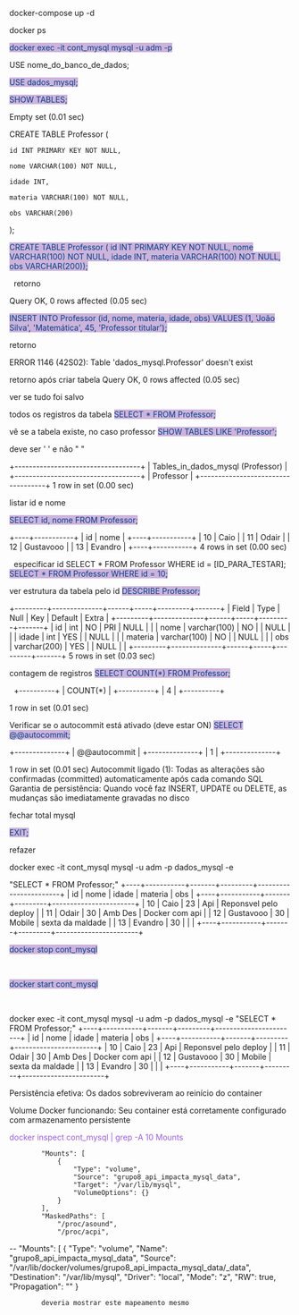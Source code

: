 docker-compose up -d

docker ps

<span style ="color: #003f88; background-color: #cdb4db;">docker exec -it cont_mysql mysql -u adm -p</span>

USE nome_do_banco_de_dados;

<span style ="color: #003f88; background-color: #cdb4db;">USE dados_mysql;</span>

<span style ="color: #003f88; background-color: #cdb4db;">SHOW TABLES;</span>

Empty set (0.01 sec)

CREATE TABLE Professor (

    id INT PRIMARY KEY NOT NULL,

    nome VARCHAR(100) NOT NULL,

    idade INT,

    materia VARCHAR(100) NOT NULL,

    obs VARCHAR(200)
);

<span style = "color: #003f88; background-color: #cdb4db">
CREATE TABLE Professor (    id INT PRIMARY KEY NOT NULL,    nome VARCHAR(100) NOT NULL,    idade INT,    materia VARCHAR(100) NOT NULL,    obs VARCHAR(200));</span>

&nbsp;
retorno

Query OK, 0 rows affected (0.05 sec)

<span style=" color:#003f88; background-color: #cdb4db;">
INSERT INTO Professor (id, nome, materia, idade, obs) 
VALUES (1, 'João Silva', 'Matemática', 45, 'Professor titular');</span>
&nbsp;

retorno

ERROR 1146 (42S02): Table 'dados_mysql.Professor' doesn't exist

retorno após criar tabela
Query OK, 0 rows affected (0.05 sec)

ver se tudo foi salvo

todos os registros da tabela
<span style=" color:#003f88; background-color: #cdb4db;">
SELECT * FROM Professor;</span>

vê se a tabela existe,  no caso professor
<span style=" color:#003f88; background-color: #cdb4db;">
SHOW TABLES LIKE 'Professor';</span>

deve ser ' ' e não " "

+-----------------------------------+
| Tables_in_dados_mysql (Professor) |
+-----------------------------------+
| Professor                         |
+-----------------------------------+
1 row in set (0.00 sec)

listar id e nome

<span style=" color:#003f88; background-color: #cdb4db;">
SELECT id, nome FROM Professor;</span>

+----+-----------+
| id | nome      |
+----+-----------+
| 10 | Caio      |
| 11 | Odair     |
| 12 | Gustavooo |
| 13 | Evandro   |
+----+-----------+
4 rows in set (0.00 sec)

&nbsp;
especificar id
SELECT * FROM Professor WHERE id = [ID_PARA_TESTAR];
<span style=" color:#003f88; background-color: #cdb4db;">
SELECT * FROM Professor WHERE id = 10;</span>

ver estrutura da tabela pelo id
<span style=" color:#003f88; background-color: #cdb4db;">
DESCRIBE Professor;</span>

+---------+--------------+------+-----+---------+-------+
| Field   | Type         | Null | Key | Default | Extra |
+---------+--------------+------+-----+---------+-------+
| id      | int          | NO   | PRI | NULL    |       |
| nome    | varchar(100) | NO   |     | NULL    |       |
| idade   | int          | YES  |     | NULL    |       |
| materia | varchar(100) | NO   |     | NULL    |       |
| obs     | varchar(200) | YES  |     | NULL    |       |
+---------+--------------+------+-----+---------+-------+
5 rows in set (0.03 sec)


contagem de registros
<span style=" color:#003f88; background-color: #cdb4db;">
SELECT COUNT(*) FROM Professor;</span>

&nbsp;
+----------+
| COUNT(*) |
+----------+
|        4 |
+----------+

1 row in set (0.01 sec)


Verificar se o autocommit está ativado (deve estar ON)
<span style=" color:#003f88; background-color: #cdb4db;">
SELECT @@autocommit;</span>
&nbsp;

+--------------+
| @@autocommit |
+--------------+
|            1 |
+--------------+

1 row in set (0.01 sec)
Autocommit ligado (1): Todas as alterações são confirmadas (committed) automaticamente após cada comando SQL
Garantia de persistência: Quando você faz INSERT, UPDATE ou DELETE, as mudanças são imediatamente gravadas no disco

fechar total mysql

<span style=" color:#003f88; background-color: #cdb4db;">
EXIT;</span>
&nbsp;

refazer

docker exec -it cont_mysql mysql -u adm -p dados_mysql -e 

"SELECT * FROM Professor;"
+----+-----------+-------+---------+-----------------------+
| id | nome      | idade | materia | obs                   |
+----+-----------+-------+---------+-----------------------+
| 10 | Caio      |    23 | Api     | Reponsvel pelo deploy |
| 11 | Odair     |    30 | Amb Des | Docker com api        |
| 12 | Gustavooo |    30 | Mobile  | sexta da maldade      |
| 13 | Evandro   |    30 |         |                       |
+----+-----------+-------+---------+-----------------------+

<span style=" color:#003f88; background-color: #cdb4db;">
docker stop cont_mysql</span>

&nbsp;

<span style=" color:#003f88; background-color: #cdb4db;">
docker start cont_mysql</span>

&nbsp;


docker exec -it cont_mysql mysql -u adm -p dados_mysql -e 
"SELECT * FROM Professor;"
+----+-----------+-------+---------+-----------------------+
| id | nome      | idade | materia | obs                   |
+----+-----------+-------+---------+-----------------------+
| 10 | Caio      |    23 | Api     | Reponsvel pelo deploy |
| 11 | Odair     |    30 | Amb Des | Docker com api        |
| 12 | Gustavooo |    30 | Mobile  | sexta da maldade      |
| 13 | Evandro   |    30 |         |                       |
+----+-----------+-------+---------+-----------------------+

Persistência efetiva: Os dados sobreviveram ao reinício do container

Volume Docker funcionando: Seu container está corretamente configurado com armazenamento persistente

<span style = "color: #9b5de5">docker inspect cont_mysql | grep -A 10 Mounts</span>

            "Mounts": [
                {
                    "Type": "volume",
                    "Source": "grupo8_api_impacta_mysql_data",
                    "Target": "/var/lib/mysql",
                    "VolumeOptions": {}
                }
            ],
            "MaskedPaths": [
                "/proc/asound",
                "/proc/acpi",
--
        "Mounts": [
            {
                "Type": "volume",
                "Name": "grupo8_api_impacta_mysql_data",
                "Source": "/var/lib/docker/volumes/grupo8_api_impacta_mysql_data/_data",
                "Destination": "/var/lib/mysql",
                "Driver": "local",
                "Mode": "z",
                "RW": true,
                "Propagation": ""
            }

            deveria mostrar este mapeamento mesmo


